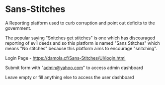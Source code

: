 # Sans-Stitches

A Reporting platform used to curb corruption and point out deficits to the government.

The popular saying "Snitches get stitches" is one which has discouraged reporting of evil deeds and so this platform is named "Sans Stitches" which means "No stitches" because this platform aims to encourage "snitching".

Login Page - https://damola.cf/Sans-Stitches/UI/login.html

Submit form with "admin@yahoo.com" to access admin dashboard

Leave empty or fill anything else to access the user dashboard